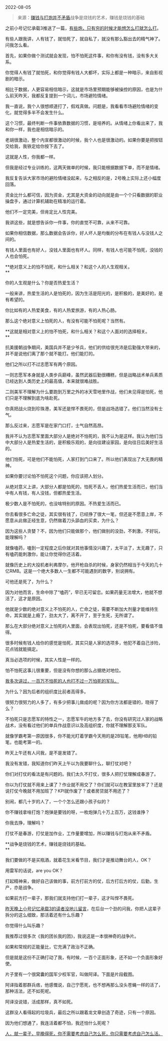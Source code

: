 2022-08-05

> 来源：[赚钱与打炮并不矛盾](http://mp.weixin.qq.com/s?__biz=MzU0MjYwNDU2Mw==&mid=2247507262&idx=1&sn=9116010a5bf5360f390fc8ba23946ae5&chksm=fb1ab142cc6d3854e2cd4807d8a288b8cca6bd209335135ca4537cbb8476ef659ce92e3dc780&scene=27#wechat_redirect)
> ​战争是烧钱的艺术，赚钱是烧钱的基础

之前小号记忆承载3推送了一篇，[有些炮，只有穷的时候才能想怎么打就怎么打](http://mp.weixin.qq.com/s?__biz=MzU3NDc5Nzc0NQ==&mid=2247519520&idx=1&sn=99f872ef854ab4c2303c57b94489f01e&chksm=fd2e2ffeca59a6e83e7f1da360377883b62e9444809c11284dd3b55d1c6d11a523e0d4146398&scene=21#wechat_redirect)。  

  

有些人跟我讲，人有钱了，就怕死了，就自私了，就没有那么豁出去的精气神了。问我怎么看。

  

首先，如果你做个测试就会发现，怕不怕死这件事，和你有没有钱，没有多大关系。  

  

你觉得人有钱了就怕死，和你觉得有钱人大都坏，实际上都是一种暗示，来自影视剧的暗示。  

  

相比于数据，人更容易相信暗示，这就是市场里预期能够被操控的原因，也是为什么前天昨天，我都反复提到一个词儿，市场避险情绪。  

  

我一直说，我个人很想顺道打了，假戏真做。问题是，我看看市场避险情绪的变化，就觉得多半不会发生什么。  

  

这个习惯，最终判断一件事依靠数据的习惯，是培养的。从情绪上你看出来了，我和你一样，我也是相信暗示的。  

  

老胡很激动，整个内宣都很激动的时候，我个人也是很激动的。如果你要是把按钮交给我，我铁定给你按下去了。

  

这就是人性，你我都一样。

  

但我是经过专业训练的，这两天做单的时候，我只能根据数据下单，而不是情绪。

  

我反复告诉大家市场的避险情绪没起来，与之相反的是，2号晚上实际上还小幅度回落。

  

资金比什么都可信，因为资金，尤其是大资金的动向就是由一个个只看数据的职业操盘手，通过计算机辅助在精准的运行着。  

  

他们不一定完美，但肯定比人性完美。  

  

我讲这些，就是想告诉你一件事，你的直觉不可靠，从来不可靠。  

  

如果你相信数据，那么数据会告诉你，好人坏人是均衡的分布在有钱人与没钱人之间的。  

  

有钱人里面也有好人，没钱人里面也有坏人。同样，有钱人也可能不怕死，没钱的人也会怕死。

  

 **绝对意义上的怕不怕死，和什么相关？和这个人的人生观相关。  
**

  

你的人生观是什么？你是否热爱生活？  

  

一般来讲，热爱生活的人是怕死的，因为生活是阳光的，是积极的，是美好的，是有希望的。  

  

你比如有的人热爱美食，有的人热爱旅游，有的人热心肠。  

  

那么这个绝对意义上怕死的人，有没有可能不怕死呢？当然有。  

  

 **这就是相对意义上的怕不怕死，和什么相关？和这个人面对的选择相关。  
**

  

抗美援朝战争期间，美国兵并不是少爷兵，他们的供给很充沛是后勤强大带来的，并不是说他们离了那个就不能打。他们能打的。  

  

他们之所以打不过志愿军有两个原因。

  

一则志愿军本身就是人类步兵巅峰，虽然武器后勤很糟糕，但是战略战术单兵素质已经达到人类历史上的最高值，本来就很难战胜。

  

二则美军不理解为什么要跑到万里之外的冰天雪地里作战，他们未见得是怕死，他们只是不理解到底为啥赴死。  

  

你真把战火烧到珍珠港，美军还是悍不畏死的，但是战场选错了。他们当然没有士气。  

  

那么反过来，志愿军是在家门口打，士气自然高昂。  

  

我并不认为志愿军里面大部分人是绝对不怕死的，我不认为是这样。我认为他们当中大部分人是热爱生活的，是积极乐观的，是向往建设家园，是向往日后美好生活的。  

  

他们怕死，可是他们不能怕死，人家打到门口来了。所以他们表现出了大无畏的精神。

  

如果你要讨论怕不怕死这个问题，你应该把人划分。

  

从绝对意义上讲，大部分人都是怕死的，怕死不丢人，他们热爱生活而已，他们当中有人有钱，有人没钱，但都热爱生活。

  

极少数人是不怕死的，也没啥特别的原因。不热爱生活而已。  

  

你去看很多亡命之徒，其实很有钱了，已经挣了很大一笔，但还是不愿意上岸，不愿意从此做正经生意，仍然做着刀头舔血的买卖，为什么？

  

因为这些人贪婪？不，因为他们只能做那个，他们做别的没劲，不刺激，不好玩，能理解吗？

  

就像嗑药，嗑到一定程度之后你就对其他事情没兴趣了，太平淡了，太无趣了，只有嗑药能刺激你，能让你觉得你还活着。  

  

就像历史上的大投机者利弗摩尔，他开枪自杀的时候，身家仍然相当于今天的几十亿RMB。这是一个绝大多数人一生都不可能遇到的数字，别说拥有。

  

可他还是死了，为什么？

  

因为对他而言，生命中除了“嗑药”，早已无可留恋。如果药量无法增大，他就不想活了，这才是原因。

  

他就是少数的绝对意义上不怕死的人，亡命之徒，需要不断加大剂量才能维持生命，其实就是上瘾了，劲太大了，离不开了，至于生死，无所谓了。

  

那么在大部分绝对意义上怕死的人里面，会表现出怕死，还是不怕死，要看值不值得。  

  

很多时候有钱人给你的感觉是怕死，其实只是人家的选项多，他犯不着自己涉险，花点钱就能搞定。  

  

真当必选项的时候，其实人性是一样的。

  

怕不怕死这事儿很重要，但是没有你想的那么占据绝对地位。  

  

[我多次讲过，一百万不怕死的人也打不过一万怕死的军队。  
](http://mp.weixin.qq.com/s?__biz=MzU3NDc5Nzc0NQ==&mid=2247519539&idx=1&sn=da0e3d15504b5585a19cfc2c0ae6060b&chksm=fd2e2fedca59a6fbac513f1f6233abba0b4e1cd9f48adbe6265161175278a02e50bbe6bd59cd&scene=21#wechat_redirect)

  

为什么？因为后者的组织度比前者高得多。

  

很努力很努力的人多了，有多少把事儿做成的呢？因为你方法都是错的，晓得了么？

  

不怕死只是志愿军的特性之一，志愿军牛的地方多了去，你没有研究过人家的战略战术，没有看过他们的单兵作战意识以及高组织度，你就不理解那支军队。  

  

就像学霸考第一原因很多，你不能光盯着学霸今天用的是2B铅笔，他用HB的铅笔，也能考第一的。  

  

昨天上午还有人问我，是不是发错了。

  

我没有发错，我知道你们昨天上午以为我要聊什么，聊打仗对吧？

  

你们对打仗的看法是有问题的。我们太久不打仗，很多人把打仗理解成春游了。  

  

你以为打仗就不用来上课了？作业就不用交了？你们就可以在教室里放羊了？还是说打仗今晚就不用加班了？KPI就作废了？或者房贷就不用还了？

  

别闹，都几十岁的人了，一个个怎么还跟小孩子似的？

  

你不赚钱拿啥打炮？炮弹是要钱的呀，一枚炮弹几十万上百万，这钱谁挣？  

  

你我去挣，理解吗？

  

打仗不是春游，打仗是加作业，工作量要增加，所以赚钱与打炮从来不矛盾。

  

 **战争是烧钱的艺术，赚钱是烧钱的基础。  
**

  

我们要做的不是买瓶酒，就着花生米看节目，我们才是推动舞台的人，OK？  

  

用雷军的话说，are you OK？

  

打起精神来，做好自己该做的事，前方打前方的仗，后方打后方的仗，后勤，生产，亦是战争。

  

如果前方打一辈子，那我们就支持他们打一辈子，这才叫悍不畏死。

  

[昨天晚上小号记忆承载3的读者没地儿留言](http://mp.weixin.qq.com/s?__biz=MzU3NDc5Nzc0NQ==&mid=2247519539&idx=1&sn=da0e3d15504b5585a19cfc2c0ae6060b&chksm=fd2e2fedca59a6fbac513f1f6233abba0b4e1cd9f48adbe6265161175278a02e50bbe6bd59cd&scene=21#wechat_redirect)，在后台一个劲的问我，你把人这辈子拆分的这么细致，那活着还有什么乐趣？  

  

你觉得什么叫乐趣？  

  

我推荐过很多次《我的团长我的团》，我说这是一本很神奇的战争片。

  

如果和常规的正能量比，它充满了政治不正确。  

  

但是就是这份不正确打动了我，有时候，一百个正面形象，还不如一个负面形象好使。

  

片子里有一个很窝囊的国军少校军官，叫做阿译。下面是片段截图。  

  

  

  

  

  

  

  

  

  

阿译指着那群兵痞，他感慨说，自己宁愿死，也不想再那么没头苍蝇一样的活了，那种活法，还不如死呢。

  

阿译没说错，活成那样，真不如死。

  

这群没人看得起的垃圾兵，最后之所以跟着龙文章创造了奇迹，只有一个原因。  

  

因为他们想通了，我连活着都不怕，我还怕什么死呢？

  

[人，就一辈子，早晚得死，你不需要考虑自己怎么死，你只需要考虑自己怎么活。](http://mp.weixin.qq.com/s?__biz=MzU3NDc5Nzc0NQ==&mid=2247519539&idx=1&sn=da0e3d15504b5585a19cfc2c0ae6060b&chksm=fd2e2fedca59a6fbac513f1f6233abba0b4e1cd9f48adbe6265161175278a02e50bbe6bd59cd&scene=21#wechat_redirect)

